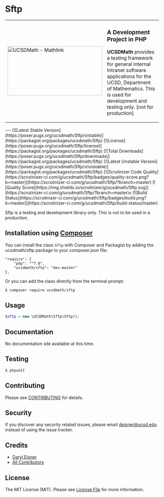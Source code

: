 # Sftp
<table border="0">
  <tr>
    <td width="310"><img height="160" width="310"alt="UCSDMath - Mathlink" src="https://github.com/ucsdmath/Testing/blob/master/ucsdmath-logo.png"></td>
    <td><h3>A Development Project in PHP</h3>
        <p><strong>UCSDMath</strong> provides a testing framework for general internal Intranet software applications for the UCSD, Department of Mathematics. This is used for development and testing only. [not for production]</p>
    </td>
  </tr>
</table>
---
[![Latest Stable Version](https://poser.pugx.org/ucsdmath/Sftp/v/stable)](https://packagist.org/packages/ucsdmath/Sftp)
[![License](https://poser.pugx.org/ucsdmath/Sftp/license)](https://packagist.org/packages/ucsdmath/Sftp)
[![Total Downloads](https://poser.pugx.org/ucsdmath/Sftp/downloads)](https://packagist.org/packages/ucsdmath/Sftp)
[![Latest Unstable Version](https://poser.pugx.org/ucsdmath/Sftp/v/unstable)](https://packagist.org/packages/ucsdmath/Sftp)
[![Scrutinizer Code Quality](https://scrutinizer-ci.com/g/ucsdmath/Sftp/badges/quality-score.png?b=master)](https://scrutinizer-ci.com/g/ucsdmath/Sftp/?branch=master)
[![Quality Score](https://img.shields.io/scrutinizer/g/ucsdmath/Sftp.svg)](https://scrutinizer-ci.com/g/ucsdmath/Sftp/?branch=master)v
[![Build Status](https://scrutinizer-ci.com/g/ucsdmath/Sftp/badges/build.png?b=master)](https://scrutinizer-ci.com/g/ucsdmath/Sftp/build-status/master)

Sftp is a testing and development library only. This is not to be used in a production.

## Installation using [Composer](http://getcomposer.org/)
You can install the class ```Sftp``` with Composer and Packagist by
adding the ucsdmath/sftp package to your composer.json file:

```
"require": {
    "php": "^7.0",
    "ucsdmath/sftp": "dev-master"
},
```
Or you can add the class directly from the terminal prompt:

```bash
$ composer require ucsdmath/sftp
```

## Usage

``` php
$sftp = new \UCSDMath\Sftp\Sftp();
```

## Documentation

No documentation site available at this time.
<!-- [Check out the documentation](http://math.ucsd.edu/~deisner/documentation/Sftp/) -->

## Testing

``` bash
$ phpunit
```

## Contributing

Please see [CONTRIBUTING](CONTRIBUTING.md) for details.

## Security

If you discover any security related issues, please email deisner@ucsd.edu instead of using the issue tracker.

## Credits

- [Daryl Eisner](https://github.com/UCSDMath)
- [All Contributors](../../contributors)

## License

The MIT License (MIT). Please see [License File](LICENSE) for more information.
